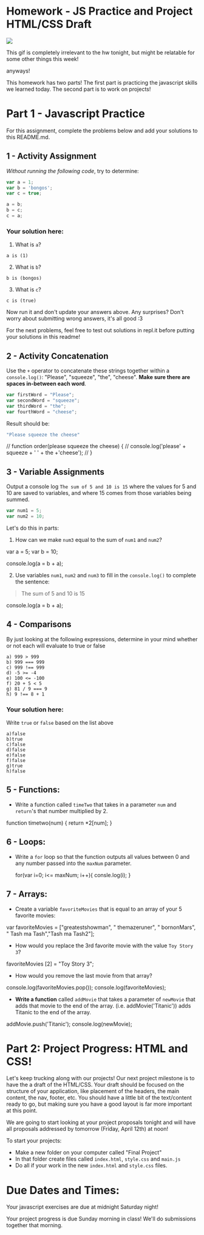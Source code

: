 # Homework - JS Practice and Project HTML/CSS Draft

![](https://media.giphy.com/media/yYSSBtDgbbRzq/giphy.gif)

This gif is completely irrelevant to the hw tonight, but might be relatable for some other things this week!


anyways!

This homework has two parts!  The first part is practicing the javascript skills we learned today.  The second part is to work on projects!


# Part 1 - Javascript Practice

For this assignment, complete the problems below and add your solutions to this README.md.  

## 1 - Activity Assignment
*Without running the following code*, try to determine:

```js
var a = 1;
var b = 'bongos';
var c = true;

a = b;
b = c;
c = a;
```

### Your solution here:
1.  What is `a`?
```
a is (1)
```
2.  What is `b`?
```
b is (bongos)
```
3.  What is `c`?
```
c is (true)
```

Now run it and don't update your answers above.  Any surprises?  Don't worry about submitting wrong answers, it's all good :3

For the next problems, feel free to test out solutions in repl.it before putting your solutions in this readme!

## 2 - Activity Concatenation
Use the `+` operator to concatenate these strings together within a `console.log()`: "Please", "squeeze", "the", "cheese". __Make sure there are spaces in-between each word__.

```js
var firstWord = "Please";
var secondWord = "squeeze";
var thirdWord = "the";
var fourthWord = "cheese";
```
Result should be:
```js
"Please squeeze the cheese"
```


// function order(please squeeze the cheese) {
//   console.log('please' + squeeze + ' ' + the +'cheese');
// }



## 3 - Variable Assignments

Output a console log `The sum of 5 and 10 is 15` where the values for 5 and 10 are saved to variables, and where 15 comes from those variables being summed.

```js
var num1 = 5;
var num2 = 10;
```

Let's do this in parts:
1. How can we make `num3` equal to the sum of `num1` and `num2`?


var a = 5;
var b = 10;

console.log(a = b + a); 


2. Use variables `num1`, `num2` and `num3` to fill in the `console.log()` to complete the sentence: 

>The sum of 5 and 10 is 15


console.log(a = b + a); 


## 4 - Comparisons
By just looking at the following expressions, determine in your mind whether or not each will evaluate to true or false
```
a) 999 > 999
b) 999 === 999 
c) 999 !== 999
d) -5 >= -4
e) 100 <= -100
f) 20 + 5 < 5 
g) 81 / 9 === 9
h) 9 !== 8 + 1
```
### Your solution here:
Write `true` or `false` based on the list above
```
a)false
b)true
c)false
d)false
e)false
f)false
g)true
h)false
```

## 5 - Functions:

* Write a function called `timeTwo` that takes in a parameter `num` and `return`'s that number multiplied by 2.

function timetwo(num) {
  return *2[num];
}


## 6 - Loops:

*  Write a `for` loop so that the function outputs all values between 0 and any number passed into the `maxNum` parameter.
   
   for(var i=0; i<= maxNum; i++){
   consle.log(i);
   }

## 7 - Arrays:

*  Create a variable `favoriteMovies` that is equal to an array of your 5 favorite movies:


var favoriteMovies = ["greatestshowman", " themazeruner", " bornonMars", " Tash ma Tash","Tash ma Tash2"];

*  How would you replace the 3rd favorite movie with the value `Toy Story 3`?

favoriteMovies [2] = "Toy Story 3";

*   How would you remove the last movie from that array?

console.log(favoriteMovies.pop());
console.log(favoriteMovies);

*   **Write a function** called `addMovie` that takes a parameter of `newMovie` that adds that movie to the end of the array.  (i.e. addMovie('Titanic')) adds Titanic to the end of the array.

addMovie.push('Titanic');
console.log(newMovie);


# Part 2: Project Progress: HTML and CSS!

Let's keep trucking along with our projects!  Our next project milestone is to have the a draft of the HTML/CSS.  Your draft should be focused on the structure of your application, like placement of the headers, the main content, the nav, footer, etc.  You should have a little bit of the text/content ready to go, but making sure you have a good layout is far more important at this point.

We are going to start looking at your project proposals tonight and will have all proposals addressed by tomorrow (Friday, April 12th) at noon!

To start your projects:
* Make a new folder on your computer called "Final Project"
* In that folder create files called `index.html`, `style.css` and `main.js`
* Do all if your work in the new `index.html` and `style.css` files.

# Due Dates and Times:

Your javascript exercises are due at midnight Saturday night!

Your project progress is due Sunday morning in class!  We'll do submissions together that morning.
